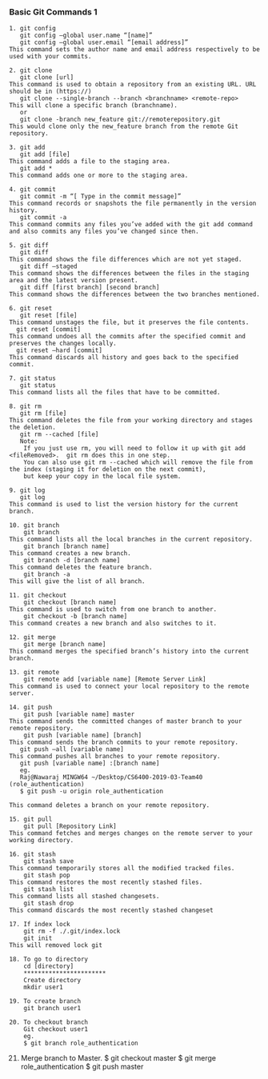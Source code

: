 ### Basic Git Commands 1
~~~~~~
1. git config
   git config –global user.name “[name]”  
   git config –global user.email “[email address]”  
This command sets the author name and email address respectively to be used with your commits.
~~~~~~~
~~~~~~~
2. git clone
   git clone [url] 
This command is used to obtain a repository from an existing URL. URL should be in (https://)
   git clone --single-branch --branch <branchname> <remote-repo>
This will clone a specific branch (branchname). 
   or 
   git clone -branch new_feature git://remoterepository.git
This would clone only the new_feature branch from the remote Git repository.
~~~~~~~
~~~~~~~
3. git add
   git add [file]  
This command adds a file to the staging area.
   git add *  
This command adds one or more to the staging area.
~~~~~~~
~~~~~~
4. git commit
   git commit -m “[ Type in the commit message]”  
This command records or snapshots the file permanently in the version history.
   git commit -a  
This command commits any files you’ve added with the git add command and also commits any files you’ve changed since then.
~~~~~~~~
~~~~~~~~
5. git diff
   git diff  
This command shows the file differences which are not yet staged.
   git diff –staged 
This command shows the differences between the files in the staging area and the latest version present.
   git diff [first branch] [second branch]  
This command shows the differences between the two branches mentioned.
~~~~~~~~~~
~~~~~~~~~
6. git reset
   git reset [file]  
This command unstages the file, but it preserves the file contents.
  git reset [commit]  
This command undoes all the commits after the specified commit and preserves the changes locally.
  git reset –hard [commit] 
This command discards all history and goes back to the specified commit.
~~~~~~~~~~~
~~~~~~~~~~
7. git status
   git status  
This command lists all the files that have to be committed.
~~~~~~~~~~~~~
~~~~~~~~~~~~~~~
8. git rm
   git rm [file]  
This command deletes the file from your working directory and stages the deletion.
   git rm --cached [file] 
   Note: 
    If you just use rm, you will need to follow it up with git add <fileRemoved>.  git rm does this in one step.
    You can also use git rm --cached which will remove the file from the index (staging it for deletion on the next commit), 
    but keep your copy in the local file system.
~~~~~~~~~~~~~~~~~
~~~~~~~~~~~~~~
9. git log
   git log  
This command is used to list the version history for the current branch.
~~~~~~~~~~~~~~~~~~~~
~~~~~~~~~~~~~
10. git branch
    git branch  
This command lists all the local branches in the current repository.
    git branch [branch name]  
This command creates a new branch.
    git branch -d [branch name]  
This command deletes the feature branch.
    git branch -a
This will give the list of all branch. 
~~~~~~~~~~~~~~~~~~~~~~~~~~~~~~~~~
~~~~~~~~~~~~~~~~~~~~~~~~~~~~~~~~~
11. git checkout
    git checkout [branch name]  
This command is used to switch from one branch to another.
    git checkout -b [branch name]  
This command creates a new branch and also switches to it.
~~~~~~~~~~~~~~~~~~~~~~~~~~~~~~~~~~~~~~~~~
~~~~~~~~~~~~~~~~~~~~~~~~~~~~~~~~
12. git merge
    git merge [branch name]  
This command merges the specified branch’s history into the current branch.
~~~~~~~~~~~~~~~~~~~~~~~~~~~~~~~~~~~~
~~~~~~~~~~~~~~~~~~~~~~~~~~~
13. git remote
    git remote add [variable name] [Remote Server Link]  
This command is used to connect your local repository to the remote server.
~~~~~~~~~~~~~~~~~~~~~~~~~~~~~~~~~~~~~~~~~~~~
~~~~~~~~~~~~~~~~~~~~~~~~~~~~
14. git push
    git push [variable name] master  
This command sends the committed changes of master branch to your remote repository.
    git push [variable name] [branch]  
This command sends the branch commits to your remote repository.
   git push –all [variable name]  
This command pushes all branches to your remote repository.
   git push [variable name] :[branch name]  
   eg.
   Raj@Nawaraj MINGW64 ~/Desktop/CS6400-2019-03-Team40 (role_authentication)
   $ git push -u origin role_authentication

This command deletes a branch on your remote repository.
~~~~~~~~~~~~~~~~~~~~~~~~~~~~~~~~~~~~~~
~~~~~~~~~~~~~~~~~~~~~~~~~~~~~~~~~~~~~~~~~~~~~~~
15. git pull
    git pull [Repository Link]  
This command fetches and merges changes on the remote server to your working directory.
~~~~~~~~~~~~~~~~~~~~~~~~~~~~~~~~~~~~~~~~~~~~~~~~~~~~~~~~~
~~~~~~~~~~~~
16. git stash
    git stash save  
This command temporarily stores all the modified tracked files.
    git stash pop  
This command restores the most recently stashed files.
    git stash list  
This command lists all stashed changesets.
    git stash drop  
This command discards the most recently stashed changeset
~~~~~~~~~~~~~~~~~~~~~~~~~~~~~~~~
~~~~~~~~~~~~
17. If index lock 
    git rm -f ./.git/index.lock
    git init 
This will removed lock git 
~~~~~~~~~~~~~~~~~~~~~~~~~~~
~~~~~~~~~~~~~~~~~~~~~~~~
18. To go to directory 
    cd [directory]
    ***********************
    Create directory
    mkdir user1
~~~~~~~~~~~~~~~~~~~~~~~~~~
~~~~~~~~~~~~~~~~~~~~~~
19. To create branch 
    git branch user1  
~~~~~~~~~~~~~~~~~~~~~~~~~~~~~
~~~~~~~~~~~~~~~~~~~~~~~~~~~~~~~~~~
20. To checkout branch 
    Git checkout user1
    eg.
    $ git branch role_authentication

~~~~~~~~~~~~~~~~~~~~~~~~~~~~~~~~~~~
21. Merge branch to Master.
    $ git checkout master
    $ git merge role_authentication
    $ git push master
